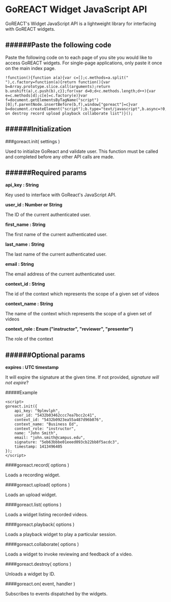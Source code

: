 GoREACT Widget JavaScript API
===
GoREACT's Widget JavaScript API is a lightweight library for interfacing with GoREACT widgets.

######Paste the following code
---

Paste the following code on to each page of you site you would like to access GoREACT widgets. For single-page applications, only paste it once on the main index page.

	!function(){function a(a){var c=[];c.methods=a.split(" "),c.factory=function(a){return function(){var b=Array.prototype.slice.call(arguments);return b.unshift(a),c.push(b),c}};for(var d=0;d<c.methods.length;d++){var e=c.methods[d];c[e]=c.factory(e)}var f=document.getElementsByTagName("script")[0];f.parentNode.insertBefore(b,f),window["goreact"]=c}var b=document.createElement("script");b.type="text/javascript",b.async=!0,b.src="../build/widgets.js",a("init on destroy record upload playback collaborate list")}();

######Initialization
---

###goreact.init( settings )

Used to initialize GoReact and validate user. This function must be called and completed before any other API calls are made.

######Required params
---

**api_key : String**

Key used to interface with GoReact's JavaScript API.

**user_id : Number or String**

The ID of the current authenticated user.

**first_name : String**

The first name of the current authenticated user.

**last_name : String**

The last name of the current authenticated user.

**email : String**

The email address of the current authenticated user.

**context_id : String**

The id of the context which represents the scope of a given set of videos

**context_name : String**

The name of the context which represents the scope of a given set of videos

**context_role : Enum ("instructor", "reviewer", "presenter")**

The role of the context

######Optional params
---

**expires : UTC timestamp**

It will expire the signature at the given time. If not provided, *signature will not expire*?

#####Example

	<script>
	goreact.init({
        api_key: "9plmvlph",
        user_id: "5432b03462ccc7ea7bcc2c41",
        context_id: "5432b0923ea55a487d96b076",
        context_name: "Business Ed",
        context_role: "instructor",
        name: "John Smith",
        email: "john.smith@campus.edu",
        signature: "5eb63bbbe01eeed093cb22bb8f5acdc3",
        timestamp: 1413496405
    });
    </script>

####goreact.record( options )

Loads a recording widget.

####goreact.upload( options )

Loads an upload widget.

####goreact.list( options )

Loads a widget listing recorded videos.

####goreact.playback( options )

Loads a playback widget to play a particular session.

####goreact.collaborate( options )

Loads a widget to invoke reviewing and feedback of a video.

####goreact.destroy( options )

Unloads a widget by ID.

####goreact.on( event, handler )

Subscribes to events dispatched by the widgets.
